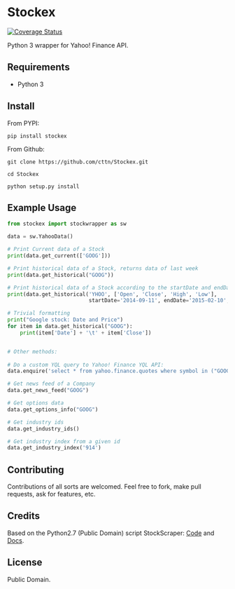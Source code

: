 # Stockex

<!-- [![Build Status](https://travis-ci.org/josuebrunel/Stockex.svg?branch=master)](https://travis-ci.org/josuebrunel/Stockex) -->
[![Coverage Status](https://coveralls.io/repos/josuebrunel/Stockex/badge.svg?branch=master)](https://coveralls.io/r/josuebrunel/Stockex?branch=master)
<!-- [![Code Health](https://landscape.io/github/josuebrunel/Stockex/master/landscape.svg?style=flat)](https://landscape.io/github/josuebrunel/Stockex/master) -->
Python 3 wrapper for Yahoo! Finance API.



## Requirements

* Python 3



## Install

From PYPI:
```shell
pip install stockex
```

From Github:
```shell
git clone https://github.com/cttn/Stockex.git

cd Stockex

python setup.py install
```


## Example Usage

```python
from stockex import stockwrapper as sw

data = sw.YahooData()

# Print Current data of a Stock
print(data.get_current(['GOOG']))

# Print historical data of a Stock, returns data of last week
print(data.get_historical("GOOG"))

# Print historical data of a Stock according to the startDate and endDate
print(data.get_historical('YHOO', ['Open', 'Close', 'High', 'Low'],
                          startDate='2014-09-11', endDate='2015-02-10', limit=5))

# Trivial formatting
print("Google stock: Date and Price")
for item in data.get_historical("GOOG"):
    print(item['Date'] + '\t' + item['Close'])


# Other methods:
 
# Do a custom YQL query to Yahoo! Finance YQL API:
data.enquire('select * from yahoo.finance.quotes where symbol in ("GOOG", "C")')

# Get news feed of a Company
data.get_news_feed("GOOG")

# Get options data
data.get_options_info("GOOG")

# Get industry ids
data.get_industry_ids()

# Get industry index from a given id
data.get_industry_index('914')
```


## Contributing

Contributions of all sorts are welcomed.
Feel free to fork, make pull requests, ask for features, etc.


## Credits

Based on the Python2.7 (Public Domain) script StockScraper: [Code](https://github.com/gurch101/StockScraper) and [Docs](http://www.gurchet-rai.net/dev/yahoo-finance-yql).


## License

Public Domain.

